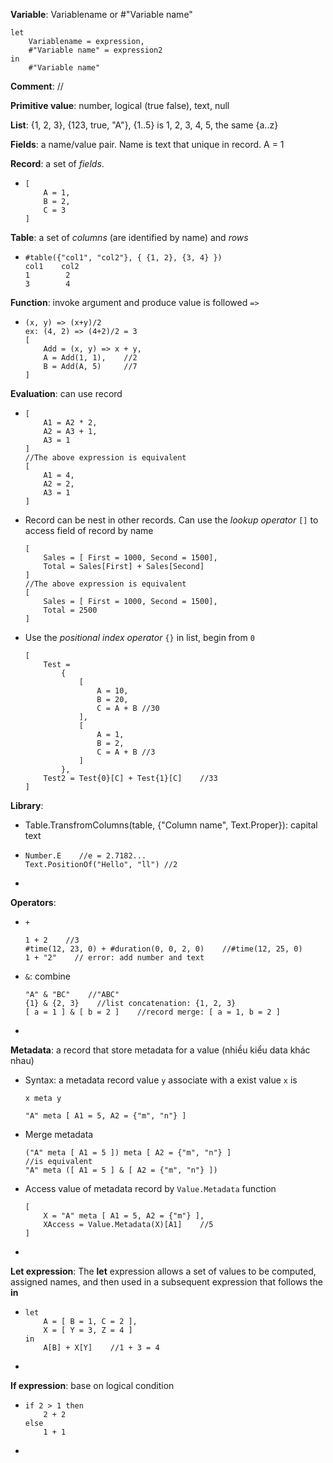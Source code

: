 **Variable**: Variablename or #"Variable name"

```
let
    Variablename = expression,
    #"Variable name" = expression2
in
    #"Variable name"
```

**Comment**: //

**Primitive value**: number, logical (true false), text, null

**List**: {1, 2, 3}, {123, true, "A"}, {1..5} is 1, 2, 3, 4, 5, the same {a..z}

**Fields**: a name/value pair. Name is text that unique in record. A = 1

**Record**: a set of *fields*. 

- ```
  [
      A = 1,
      B = 2,
      C = 3
  ]
  ```

**Table**: a set of *columns* (are identified by name) and *rows*

- ```
  #table({"col1", "col2"}, { {1, 2}, {3, 4} })
  col1    col2
  1        2
  3        4
  ```

**Function**: invoke argument and produce value is followed `=>`

- ```
  (x, y) => (x+y)/2
  ex: (4, 2) => (4+2)/2 = 3
  [
      Add = (x, y) => x + y,
      A = Add(1, 1),    //2
      B = Add(A, 5)     //7
  ]
  ```

**Evaluation**: can use record 

- ```
  [
      A1 = A2 * 2,
      A2 = A3 + 1,
      A3 = 1
  ]
  //The above expression is equivalent 
  [
      A1 = 4,
      A2 = 2,
      A3 = 1
  ]
  ```

- Record can be nest in other records. Can use the *lookup operator* `[]` to access field of record by name
  
  ```
  [
      Sales = [ First = 1000, Second = 1500],
      Total = Sales[First] + Sales[Second]
  ]
  //The above expression is equivalent 
  [
      Sales = [ First = 1000, Second = 1500],
      Total = 2500
  ]
  ```

- Use the *positional index operator* `{}` in list, begin from `0`
  
  ```
  [
      Test = 
          {
              [
                  A = 10,
                  B = 20,
                  C = A + B //30
              ],
              [
                  A = 1,
                  B = 2,
                  C = A + B //3
              ]
          },
      Test2 = Test{0}[C] + Test{1}[C]    //33
  ]
  ```





**Library**:

- Table.TransfromColumns(table, {"Column name", Text.Proper}): capital text

- ```
  Number.E    //e = 2.7182...
  Text.PositionOf("Hello", "ll") //2
  ```

- 



**Operators**:

- `+`
  
  ```
  1 + 2    //3
  #time(12, 23, 0) + #duration(0, 0, 2, 0)    //#time(12, 25, 0)
  1 + "2"    // error: add number and text
  ```

- `&`: combine
  
  ```
  "A" & "BC"    //"ABC"
  {1} & {2, 3}    //list concatenation: {1, 2, 3}
  [ a = 1 ] & [ b = 2 ]    //record merge: [ a = 1, b = 2 ]
  ```

- 



**Metadata**: a record that store metadata for a value (nhiều kiểu data khác nhau)

- Syntax: a metadata record value `y` associate with a exist value `x` is
  
   `x meta y`
  
  ```
  "A" meta [ A1 = 5, A2 = {"m", "n"} ]
  ```

- Merge metadata
  
  ```
  ("A" meta [ A1 = 5 ]) meta [ A2 = {"m", "n"} ]
  //is equivalent
  "A" meta ([ A1 = 5 ] & [ A2 = {"m", "n"} ])
  ```

- Access value of metadata record by `Value.Metadata` function
  
  ```
  [ 
      X = "A" meta [ A1 = 5, A2 = {"m"} ], 
      XAccess = Value.Metadata(X)[A1]    //5
  ]
  ```

- 

**Let expression**: The **let** expression allows a set of values to be computed, assigned names, and then used in a subsequent expression that follows the **in**

- ```
  let
      A = [ B = 1, C = 2 ],
      X = [ Y = 3, Z = 4 ]
  in
      A[B] + X[Y]    //1 + 3 = 4
  ```

- 



**If expression**: base on logical condition

- ```
  if 2 > 1 then
      2 + 2
  else
      1 + 1
  ```

- 
